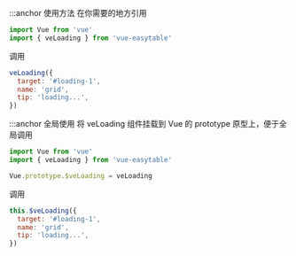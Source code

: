 :::anchor 使用方法
在你需要的地方引用

```javascript
import Vue from 'vue'
import { veLoading } from 'vue-easytable'
```

调用

```javascript
veLoading({
  target: '#loading-1',
  name: 'grid',
  tip: 'loading...',
})
```

:::anchor 全局使用
将 veLoading 组件挂载到 Vue 的 prototype 原型上，便于全局调用

```javascript
import Vue from 'vue'
import { veLoading } from 'vue-easytable'

Vue.prototype.$veLoading = veLoading
```

调用

```javascript
this.$veLoading({
  target: '#loading-1',
  name: 'grid',
  tip: 'loading...',
})
```
